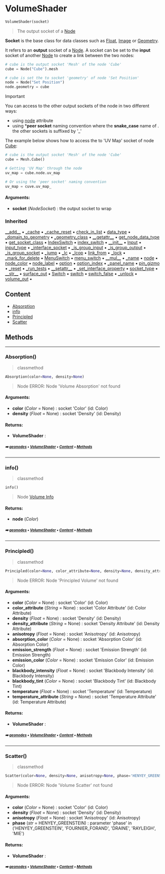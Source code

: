 # VolumeShader

``` python
VolumeShader(socket)
```

> The output socket of a [Node](node.md#node)

**Socket** is the base class for data classes such as [Float](float.md#float), [Image](image.md#image) or [Geometry](geometry.md#geometry).

It refers to an **output** socket of a [Node](node.md#node). A socket can be set to the **input** socket
of another [Node](node.md#node) to create a link between the two nodes:

``` python
# cube is the output socket 'Mesh' of the node 'Cube'
cube = Node("Cube").mesh

# cube is set the to socket 'geometry' of node 'Set Position'
node = Node("Set Position")
node.geometry = cube
```

> [!IMPORTANT]
> You can access to the other output sockets of the node in two different ways:
> - using [node](socket.md#node) attribute
> - using ***peer socket** naming convention where the **snake_case** name of
>.  the other sockets is suffixed by '_'

The example below shows how to access the to 'UV Map' socket of node [Cube](https://docs.blender.org/manual/en/latest/modeling/geometry_nodes/mesh/primitives/cube.html):

``` python
# cube is the output socket 'Mesh' of the node 'Cube'
cube = Mesh.Cube()

# Getting 'UV Map' through the node
uv_map = cube.node.uv_map

# Or using the 'peer socket' naming convention
uv_map = cuve.uv_map_
```

#### Arguments:
- **socket** (_NodeSocket_) : the output socket to wrap

### Inherited

[\_\_add__](shaderroot.md#__add__) :black_small_square: [\_cache](nodecache.md#_cache) :black_small_square: [\_cache_reset](nodecache.md#_cache_reset) :black_small_square: [check_in_list](socket.md#check_in_list) :black_small_square: [data_type](socket.md#data_type) :black_small_square: [\_domain_to_geometry](socket.md#_domain_to_geometry) :black_small_square: [\_geometry_class](socket.md#_geometry_class) :black_small_square: [\_\_getattr__](socket.md#__getattr__) :black_small_square: [get_node_data_type](socket.md#get_node_data_type) :black_small_square: [get_socket_class](socket.md#get_socket_class) :black_small_square: [IndexSwitch](socket.md#indexswitch) :black_small_square: [index_switch](socket.md#index_switch) :black_small_square: [\_\_init__](socket.md#__init__) :black_small_square: [Input](socket.md#input) :black_small_square: [input_type](socket.md#input_type) :black_small_square: [\_interface_socket](socket.md#_interface_socket) :black_small_square: [\_is_group_input](socket.md#_is_group_input) :black_small_square: [\_is_group_output](socket.md#_is_group_output) :black_small_square: [\_is_group_socket](socket.md#_is_group_socket) :black_small_square: [\_jump](socket.md#_jump) :black_small_square: [\_lc](socket.md#_lc) :black_small_square: [\_lcop](socket.md#_lcop) :black_small_square: [link_from](socket.md#link_from) :black_small_square: [\_lock](proplocker.md#_lock) :black_small_square: [\_mark_for_delete](socket.md#_mark_for_delete) :black_small_square: [MenuSwitch](socket.md#menuswitch) :black_small_square: [menu_switch](socket.md#menu_switch) :black_small_square: [\_\_mul__](shaderroot.md#__mul__) :black_small_square: [\_name](socket.md#_name) :black_small_square: [node](socket.md#node) :black_small_square: [node_color](socket.md#node_color) :black_small_square: [node_label](socket.md#node_label) :black_small_square: [option](socket.md#option) :black_small_square: [option_index](socket.md#option_index) :black_small_square: [\_panel_name](socket.md#_panel_name) :black_small_square: [pin_gizmo](socket.md#pin_gizmo) :black_small_square: [\_reset](socket.md#_reset) :black_small_square: [\_run_tests](socket.md#_run_tests) :black_small_square: [\_\_setattr__](socket.md#__setattr__) :black_small_square: [\_set_interface_property](socket.md#_set_interface_property) :black_small_square: [socket_type](socket.md#socket_type) :black_small_square: [\_\_str__](socket.md#__str__) :black_small_square: [surface_out](shaderroot.md#surface_out) :black_small_square: [Switch](socket.md#switch) :black_small_square: [switch](socket.md#switch) :black_small_square: [switch_false](socket.md#switch_false) :black_small_square: [\_unlock](proplocker.md#_unlock) :black_small_square: [volume_out](shaderroot.md#volume_out) :black_small_square:

## Content

- [Absorption](volumeshader.md#absorption)
- [info](volumeshader.md#info)
- [Principled](volumeshader.md#principled)
- [Scatter](volumeshader.md#scatter)

## Methods



----------
### Absorption()

> classmethod

``` python
Absorption(color=None, density=None)
```

> Node ERROR: Node 'Volume Absorption' not found

#### Arguments:
- **color** (_Color_ = None) : socket 'Color' (id: Color)
- **density** (_Float_ = None) : socket 'Density' (id: Density)



#### Returns:
- **VolumeShader** :

##### <sub>:arrow_right: [geonodes](index.md#geonodes) :black_small_square: [VolumeShader](volumeshader.md#volumeshader) :black_small_square: [Content](volumeshader.md#content) :black_small_square: [Methods](volumeshader.md#methods)</sub>

----------
### info()

> classmethod

``` python
info()
```

> Node [Volume Info](https://docs.blender.org/manual/en/latest/render/shader_nodes/input/volume_info.html)

#### Returns:
- **node** (_Color_)

##### <sub>:arrow_right: [geonodes](index.md#geonodes) :black_small_square: [VolumeShader](volumeshader.md#volumeshader) :black_small_square: [Content](volumeshader.md#content) :black_small_square: [Methods](volumeshader.md#methods)</sub>

----------
### Principled()

> classmethod

``` python
Principled(color=None, color_attribute=None, density=None, density_attribute=None, anisotropy=None, absorption_color=None, emission_strength=None, emission_color=None, blackbody_intensity=None, blackbody_tint=None, temperature=None, temperature_attribute=None)
```

> Node ERROR: Node 'Principled Volume' not found

#### Arguments:
- **color** (_Color_ = None) : socket 'Color' (id: Color)
- **color_attribute** (_String_ = None) : socket 'Color Attribute' (id: Color Attribute)
- **density** (_Float_ = None) : socket 'Density' (id: Density)
- **density_attribute** (_String_ = None) : socket 'Density Attribute' (id: Density Attribute)
- **anisotropy** (_Float_ = None) : socket 'Anisotropy' (id: Anisotropy)
- **absorption_color** (_Color_ = None) : socket 'Absorption Color' (id: Absorption Color)
- **emission_strength** (_Float_ = None) : socket 'Emission Strength' (id: Emission Strength)
- **emission_color** (_Color_ = None) : socket 'Emission Color' (id: Emission Color)
- **blackbody_intensity** (_Float_ = None) : socket 'Blackbody Intensity' (id: Blackbody Intensity)
- **blackbody_tint** (_Color_ = None) : socket 'Blackbody Tint' (id: Blackbody Tint)
- **temperature** (_Float_ = None) : socket 'Temperature' (id: Temperature)
- **temperature_attribute** (_String_ = None) : socket 'Temperature Attribute' (id: Temperature Attribute)



#### Returns:
- **VolumeShader** :

##### <sub>:arrow_right: [geonodes](index.md#geonodes) :black_small_square: [VolumeShader](volumeshader.md#volumeshader) :black_small_square: [Content](volumeshader.md#content) :black_small_square: [Methods](volumeshader.md#methods)</sub>

----------
### Scatter()

> classmethod

``` python
Scatter(color=None, density=None, anisotropy=None, phase='HENYEY_GREENSTEIN')
```

> Node ERROR: Node 'Volume Scatter' not found

#### Arguments:
- **color** (_Color_ = None) : socket 'Color' (id: Color)
- **density** (_Float_ = None) : socket 'Density' (id: Density)
- **anisotropy** (_Float_ = None) : socket 'Anisotropy' (id: Anisotropy)
- **phase** (_str_ = HENYEY_GREENSTEIN) : parameter 'phase' in ('HENYEY_GREENSTEIN', 'FOURNIER_FORAND', 'DRAINE', 'RAYLEIGH', 'MIE')



#### Returns:
- **VolumeShader** :

##### <sub>:arrow_right: [geonodes](index.md#geonodes) :black_small_square: [VolumeShader](volumeshader.md#volumeshader) :black_small_square: [Content](volumeshader.md#content) :black_small_square: [Methods](volumeshader.md#methods)</sub>